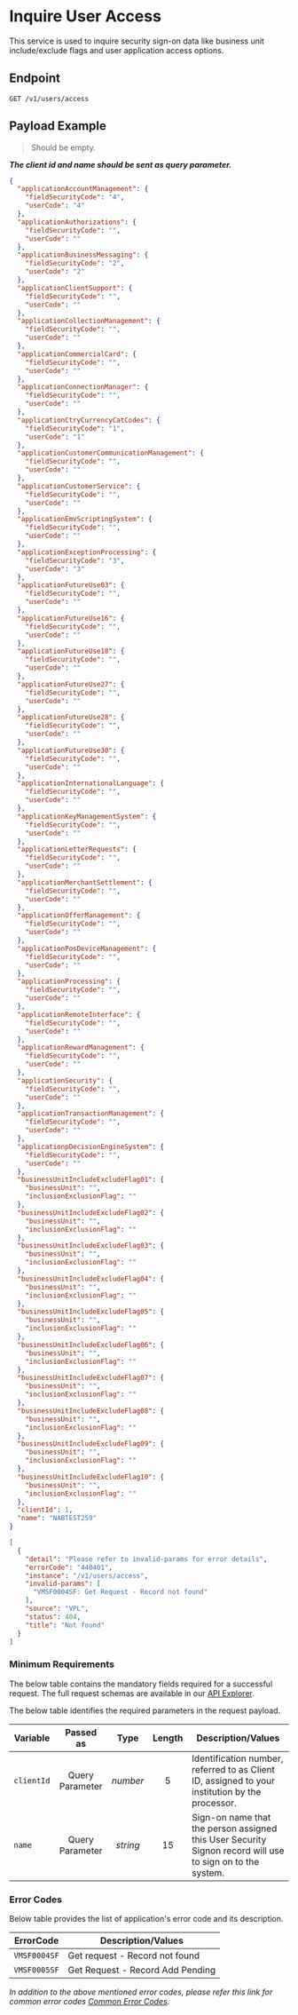 # Inquire User Access

This service is used to inquire security sign-on data like business unit include/exclude flags and user application access options.

## Endpoint

`GET /v1/users/access`

## Payload Example

<!--
type: tab
titles: Request, Response, Error
-->

>Should be empty.  
>
***The client id and name should be sent as query parameter.***

<!--
type: tab
-->

```json
{
  "applicationAccountManagement": {
    "fieldSecurityCode": "4",
    "userCode": "4"
  },
  "applicationAuthorizations": {
    "fieldSecurityCode": "",
    "userCode": ""
  },
  "applicationBusinessMessaging": {
    "fieldSecurityCode": "2",
    "userCode": "2"
  },
  "applicationClientSupport": {
    "fieldSecurityCode": "",
    "userCode": ""
  },
  "applicationCollectionManagement": {
    "fieldSecurityCode": "",
    "userCode": ""
  },
  "applicationCommercialCard": {
    "fieldSecurityCode": "",
    "userCode": ""
  },
  "applicationConnectionManager": {
    "fieldSecurityCode": "",
    "userCode": ""
  },
  "applicationCtryCurrencyCatCodes": {
    "fieldSecurityCode": "1",
    "userCode": "1"
  },
  "applicationCustomerCommunicationManagement": {
    "fieldSecurityCode": "",
    "userCode": ""
  },
  "applicationCustomerService": {
    "fieldSecurityCode": "",
    "userCode": ""
  },
  "applicationEmvScriptingSystem": {
    "fieldSecurityCode": "",
    "userCode": ""
  },
  "applicationExceptionProcessing": {
    "fieldSecurityCode": "3",
    "userCode": "3"
  },
  "applicationFutureUse03": {
    "fieldSecurityCode": "",
    "userCode": ""
  },
  "applicationFutureUse16": {
    "fieldSecurityCode": "",
    "userCode": ""
  },
  "applicationFutureUse18": {
    "fieldSecurityCode": "",
    "userCode": ""
  },
  "applicationFutureUse27": {
    "fieldSecurityCode": "",
    "userCode": ""
  },
  "applicationFutureUse28": {
    "fieldSecurityCode": "",
    "userCode": ""
  },
  "applicationFutureUse30": {
    "fieldSecurityCode": "",
    "userCode": ""
  },
  "applicationInternationalLanguage": {
    "fieldSecurityCode": "",
    "userCode": ""
  },
  "applicationKeyManagementSystem": {
    "fieldSecurityCode": "",
    "userCode": ""
  },
  "applicationLetterRequests": {
    "fieldSecurityCode": "",
    "userCode": ""
  },
  "applicationMerchantSettlement": {
    "fieldSecurityCode": "",
    "userCode": ""
  },
  "applicationOfferManagement": {
    "fieldSecurityCode": "",
    "userCode": ""
  },
  "applicationPosDeviceManagement": {
    "fieldSecurityCode": "",
    "userCode": ""
  },
  "applicationProcessing": {
    "fieldSecurityCode": "",
    "userCode": ""
  },
  "applicationRemoteInterface": {
    "fieldSecurityCode": "",
    "userCode": ""
  },
  "applicationRewardManagement": {
    "fieldSecurityCode": "",
    "userCode": ""
  },
  "applicationSecurity": {
    "fieldSecurityCode": "",
    "userCode": ""
  },
  "applicationTransactionManagement": {
    "fieldSecurityCode": "",
    "userCode": ""
  },
  "applicationpDecisionEngineSystem": {
    "fieldSecurityCode": "",
    "userCode": ""
  },
  "businessUnitIncludeExcludeFlag01": {
    "businessUnit": "",
    "inclusionExclusionFlag": ""
  },
  "businessUnitIncludeExcludeFlag02": {
    "businessUnit": "",
    "inclusionExclusionFlag": ""
  },
  "businessUnitIncludeExcludeFlag03": {
    "businessUnit": "",
    "inclusionExclusionFlag": ""
  },
  "businessUnitIncludeExcludeFlag04": {
    "businessUnit": "",
    "inclusionExclusionFlag": ""
  },
  "businessUnitIncludeExcludeFlag05": {
    "businessUnit": "",
    "inclusionExclusionFlag": ""
  },
  "businessUnitIncludeExcludeFlag06": {
    "businessUnit": "",
    "inclusionExclusionFlag": ""
  },
  "businessUnitIncludeExcludeFlag07": {
    "businessUnit": "",
    "inclusionExclusionFlag": ""
  },
  "businessUnitIncludeExcludeFlag08": {
    "businessUnit": "",
    "inclusionExclusionFlag": ""
  },
  "businessUnitIncludeExcludeFlag09": {
    "businessUnit": "",
    "inclusionExclusionFlag": ""
  },
  "businessUnitIncludeExcludeFlag10": {
    "businessUnit": "",
    "inclusionExclusionFlag": ""
  },
  "clientId": 1,
  "name": "NABTEST259"
}
```

<!--
type: tab
-->

```json
[
  {
    "detail": "Please refer to invalid-params for error details",
    "errorCode": "440401",
    "instance": "/v1/users/access",
    "invalid-params": [
      "VMSF0004SF: Get Request - Record not found"
    ],
    "source": "VPL",
    "status": 404,
    "title": "Not found"
  }
]
```

<!-- type: tab-end -->

### Minimum Requirements

The below table contains the mandatory fields required for a successful request. The full request schemas are available in our [API Explorer](../api/?type=get&path=/v1/users/access).

The below table identifies the required parameters in the request payload.

| Variable | Passed as | Type | Length | Description/Values |
| -------- | :-------: | :--: | :------------: | ------------------ |
| `clientId` | Query Parameter | *number* | 5 | Identification number, referred to as Client ID, assigned to your institution by the processor. | 
| `name` | Query Parameter | *string* | 15 | Sign-on name that the person assigned this User Security Signon record will use to sign on to the system. | 

### Error Codes

Below table provides the list of application's error code and its description.

| ErrorCode |  Description/Values |
| --------  | ------------------ |
| `VMSF0004SF` | Get request - Record not found | 
| `VMSF0005SF` | Get Request - Record Add Pending | 

*In addition to the above mentioned error codes, please refer this link for common error codes [Common Error Codes](?path=docs/Common_Error_Code.md).*
